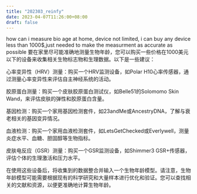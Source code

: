 ```yaml
---
title: "202303_reinfy"
date: 2023-04-07T11:26:00+08:00
draft: false
---
```


how can i measure bio age at home, device not limited, i can buy any device less than 1000$,just needed to make the measurment as accurate as possible
要在家里尽可能准确地测量生物年龄，您可以购买一些价格在1000美元以下的设备来收集相关生物标志物和生理数据。以下是一些建议：

心率变异性（HRV）测量：购买一个HRV监测设备，如Polar H10心率传感器，通过测量心率变异性来评估自主神经系统的活动。

胶原蛋白测量：购买一个皮肤胶原蛋白测试仪，如Belle51的Solomomo Skin Wand，来评估皮肤的弹性和胶原蛋白含量。

基因检测：购买一个家用基因检测套件，如23andMe或AncestryDNA，了解与衰老相关的基因变异情况。

血液检测：购买一个家用血液检测套件，如LetsGetChecked或Everlywell，测量炎症水平、血糖、胆固醇等生物指标。

皮肤电反应（GSR）测量：购买一个GSR监测设备，如Shimmer3 GSR+传感器，评估个体的生理激活和压力水平。

在使用这些设备后，将收集到的数据整合并输入一个生物年龄模型。请注意，生物年龄模型可能需要根据现有的科学研究和大量样本进行优化和验证。您可以查找相关的文献和资源，以便更准确地计算生物年龄。


